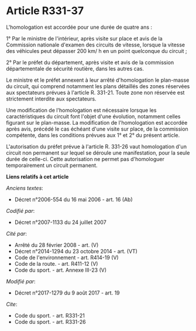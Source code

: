 # Article R331-37

L'homologation est accordée pour une durée de quatre ans :

1° Par le ministre de l'intérieur, après visite sur place et avis de la Commission nationale d'examen des circuits de
vitesse, lorsque la vitesse des véhicules peut dépasser 200 km/ h en un point quelconque du circuit ;

2° Par le préfet du département, après visite et avis de la commission départementale de sécurité routière, dans les autres
cas.

Le ministre et le préfet annexent à leur arrêté d'homologation le plan-masse du circuit, qui comprend notamment les plans
détaillés des zones réservées aux spectateurs prévues à l'article R. 331-21. Toute zone non réservée est strictement
interdite aux spectateurs.

Une modification de l'homologation est nécessaire lorsque les caractéristiques du circuit font l'objet d'une évolution,
notamment celles figurant sur le plan-masse. La modification de l'homologation est accordée après avis, précédé le cas
échéant d'une visite sur place, de la commission compétente, dans les conditions prévues aux 1° et 2° du présent article.

L'autorisation du préfet prévue à l'article R. 331-26 vaut homologation d'un circuit non permanent sur lequel se déroule une
manifestation, pour la seule durée de celle-ci. Cette autorisation ne permet pas d'homologuer temporairement un circuit
permanent.

**Liens relatifs à cet article**

_Anciens textes_:

  - Décret n°2006-554 du 16 mai 2006 - art. 16 (Ab)

_Codifié par_:

  - Décret n°2007-1133 du 24 juillet 2007

_Cité par_:

  - Arrêté du 28 février 2008 - art. (V)
  - Décret n°2014-1294 du 23 octobre 2014 - art. (VT)
  - Code de l'environnement - art. R414-19 (V)
  - Code de la route. - art. R411-12 (V)
  - Code du sport. - art. Annexe III-23 (V)

_Modifié par_:

  - Décret n°2017-1279 du 9 août 2017 - art. 19

_Cite_:

  - Code du sport. - art. R331-21
  - Code du sport. - art. R331-26
